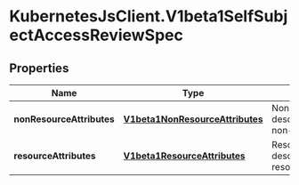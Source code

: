 # KubernetesJsClient.V1beta1SelfSubjectAccessReviewSpec

## Properties
Name | Type | Description | Notes
------------ | ------------- | ------------- | -------------
**nonResourceAttributes** | [**V1beta1NonResourceAttributes**](V1beta1NonResourceAttributes.md) | NonResourceAttributes describes information for a non-resource access request | [optional] 
**resourceAttributes** | [**V1beta1ResourceAttributes**](V1beta1ResourceAttributes.md) | ResourceAuthorizationAttributes describes information for a resource access request | [optional] 


